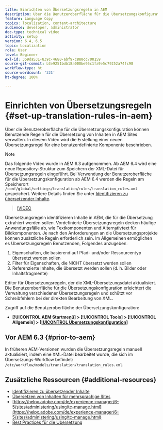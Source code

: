 ```yaml
---
title: Einrichten von Übersetzungsregeln in AEM
description: Über die Benutzeroberfläche für die Übersetzungskonfiguration können Benutzende Regeln für die Übersetzung von Inhalten in AEM Sites verwalten. In diesem Video wird die Erstellung einer neuen Übersetzungsregel für eine benutzerdefinierte Komponente beschrieben.
feature: Language Copy
topics: localization, content-architecture
audience: developer, administrator
doc-type: technical video
activity: setup
version: 6.4, 6.5
topic: Localization
role: User
level: Beginner
exl-id: 359da531-839c-4680-abf9-c880cc700159
source-git-commit: b3e9251bdb18a008be95c1fa9e5c79252a74fc98
workflow-type: ht
source-wordcount: '321'
ht-degree: 100%

---
```


# Einrichten von Übersetzungsregeln {#set-up-translation-rules-in-aem}

Über die Benutzeroberfläche für die Übersetzungskonfiguration können Benutzende Regeln für die Übersetzung von Inhalten in AEM Sites verwalten. In diesem Video wird die Erstellung einer neuen Übersetzungsregel für eine benutzerdefinierte Komponente beschrieben.

>[!NOTE]
>
> Das folgende Video wurde in AEM 6.3 aufgenommen. Ab AEM 6.4 wird eine neue Repository-Struktur zum Speichern der XML-Datei für Übersetzungsregeln eingeführt. Bei Verwendung der Benutzeroberfläche für die Übersetzungskonfiguration ab AEM 6.4 werden die Regeln am Speicherort `/conf/global/settings/translation/rules/translation_rules.xml` gespeichert. Weitere Details finden Sie unter [Identifizieren zu übersetzender Inhalte](https://helpx.adobe.com/de/experience-manager/6-5/sites/administering/using/tc-rules.html).

>[!VIDEO](https://video.tv.adobe.com/v/18135?quality=12&learn=on)

Übersetzungsregeln identifizieren Inhalte in AEM, die für die Übersetzung extrahiert werden sollen. Vordefinierte Übersetzungsregeln decken häufige Anwendungsfälle ab, wie Textkomponenten und Alternativtext für Bildkomponenten. Je nach den Anforderungen an die Übersetzungsprojekte können zusätzliche Regeln erforderlich sein. Im Allgemeinen ermöglichen es Übersetzungsregeln Benutzenden, Folgendes anzugeben:

1. Eigenschaften, die basierend auf Pfad- und/oder Ressourcentyp übersetzt werden sollen
2. Filter für Eigenschaften, die NICHT übersetzt werden sollen
3. Referenzierte Inhalte, die übersetzt werden sollen (d. h. Bilder oder Inhaltsfragmente)

Editor für Übersetzungsregeln, der die XML-Übersetzungsdatei aktualisiert. Die Benutzeroberfläche für die Übersetzungskonfiguration erleichtert die Verwaltung verschiedener Übersetzungsregeln und schützt vor Schreibfehlern bei der direkten Bearbeitung von XML.

Zugriff auf die Benutzeroberfläche der Übersetzungskonfiguration:

* **[!UICONTROL AEM Startmenü] > [!UICONTROL Tools] > [!UICONTROL Allgemein] > [[!UICONTROL Übersetzungskonfiguration]](http://localhost:4502/libs/cq/translation/translationrules/contexts.html)**

## Vor AEM 6.3 {#prior-to-aem}

In früheren AEM-Versionen wurden die Übersetzungsregeln manuell aktualisiert, indem eine XML-Datei bearbeitet wurde, die sich im Übersetzungs-Workflow befindet: `/etc/workflow/models/translation/translation_rules.xml`.

## Zusätzliche Ressourcen {#additional-resources}

* [Identifizieren zu übersetzender Inhalte](https://helpx.adobe.com/de/experience-manager/6-5/sites/administering/using/tc-rules.html)
* [Übersetzen von Inhalten für mehrsprachige Sites](https://helpx.adobe.com/de/experience-manager/6-5/sites/administering/using/translation.html)
* [https://helpx.adobe.com/de/experience-manager/6-5/sites/administering/using/tc-manage.html](https://helpx.adobe.com/de/experience-manager/6-5/sites/administering/using/tc-manage.html)
* [Best Practices für die Übersetzung](https://helpx.adobe.com/de/experience-manager/6-5/sites/administering/using/tc-bp.html)
